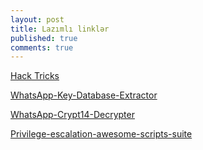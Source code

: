 ```yaml
---
layout: post
title: Lazımlı linklər
published: true
comments: true
---
```


[Hack Tricks](https://book.hacktricks.xyz/)

[WhatsApp-Key-Database-Extractor](https://github.com/YuvrajRaghuvanshiS/WhatsApp-Key-Database-Extractor)

[WhatsApp-Crypt14-Decrypter](https://github.com/ElDavoo/WhatsApp-Crypt14-Decrypter)

[Privilege-escalation-awesome-scripts-suite](https://github.com/Tib3rius/privilege-escalation-awesome-scripts-suite)

